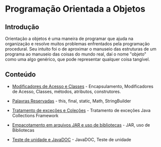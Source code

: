 # Programação Orientada a Objetos

## Introdução

Orientação a objetos é uma maneira de programar que ajuda na organização e resolve muitos problemas	enfrentados	pela programação procedural. Seu intuito foi o de aproximar o manuseio das estruturas de um programa ao manuseio das coisas do mundo real, daí o nome "objeto" como uma algo genérico, que pode representar qualquer coisa tangível.

## Conteúdo

* [Modificadores de Acesso e Classes](modificadores-acesso) - Encapsulamento, Modificadores de Acesso, Classes, métodos, atributos, construtores.

* [Palavras Reservadas](palavras-reservadas) - this, final, static, Math, StringBuilder

* [Tratamento de exceções e Coleções](tratamento-collections) -  Tratamento de exceções Java Collections Framework

* [Empacotamento em arquivos JAR e uso de bibliotecas](jar-bibliotecas) - JAR, uso de Bibliotecas

* [Teste de unidade e JavaDOC](testes-javadoc) - JavaDOC, Teste de unidade